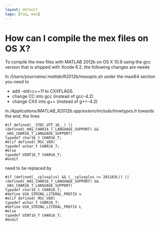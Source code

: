 ```yaml
---
layout: default
tags: [faq, mex]
---
```


# How can I compile the mex files on OS X?

To compile the mex files with MATLAB 2012b on OS X 10.9 using the gcc version that is shipped with Xcode 6.2, the following changes are neede

In */Users/yourname/.matlab/R2012b/mexopts.sh* under the maxi64 section you need to

*  add *-std=c++11* to CXXFLAGS.
*  change CC into gcc (instead of gcc-4.2)
*  change CXX into g++ (instead of g++-4.2)

In */Applications/MATLAB_R2012b.app/extern/include/tmwtypes.h* towards the end, the lines

	#if defined(__STDC_UTF_16__) || (defined(_HAS_CHAR16_T_LANGUAGE_SUPPORT) && _HAS_CHAR16_T_LANGUAGE_SUPPORT)
	typedef char16_t CHAR16_T;
	#elif defined(_MSC_VER)
	typedef wchar_t CHAR16_T;
	#else
	typedef UINT16_T CHAR16_T;
	#endif

need to be replaced by

	#if (defined(__cplusplus) && (__cplusplus >= 201103L)) || (defined(_HAS_CHAR16_T_LANGUAGE_SUPPORT) && _HAS_CHAR16_T_LANGUAGE_SUPPORT)
	typedef char16_t CHAR16_T;
	#define U16_STRING_LITERAL_PREFIX u
	#elif defined(_MSC_VER)
	typedef wchar_t CHAR16_T;
	#define U16_STRING_LITERAL_PREFIX L
	#else
	typedef UINT16_T CHAR16_T;
	#endif
